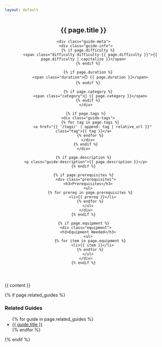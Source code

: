 ```yaml
---
layout: default
---
```


<article class="guide">
  <header class="guide-header">
    <h1 class="guide-title">{{ page.title }}</h1>
    
    <div class="guide-meta">
      <div class="guide-info">
        {% if page.difficulty %}
          <span class="difficulty difficulty-{{ page.difficulty }}">{{ page.difficulty | capitalize }}</span>
        {% endif %}
        
        {% if page.duration %}
          <span class="duration">⏱️ {{ page.duration }}</span>
        {% endif %}
        
        {% if page.category %}
          <span class="category">📁 {{ page.category }}</span>
        {% endif %}
      </div>
      
      {% if page.tags %}
        <div class="guide-tags">
          {% for tag in page.tags %}
            <a href="{{ '/tags/' | append: tag | relative_url }}" class="tag">{{ tag }}</a>
          {% endfor %}
        </div>
      {% endif %}
    </div>
    
    {% if page.description %}
      <p class="guide-description">{{ page.description }}</p>
    {% endif %}
    
    {% if page.prerequisites %}
      <div class="prerequisites">
        <h3>Prerequisites</h3>
        <ul>
          {% for prereq in page.prerequisites %}
            <li>{{ prereq }}</li>
          {% endfor %}
        </ul>
      </div>
    {% endif %}
    
    {% if page.equipment %}
      <div class="equipment">
        <h3>Equipment Needed</h3>
        <ul>
          {% for item in page.equipment %}
            <li>{{ item }}</li>
          {% endfor %}
        </ul>
      </div>
    {% endif %}
  </header>

  <div class="guide-content">
    {{ content }}
  </div>

  {% if page.related_guides %}
    <div class="related-guides">
      <h3>Related Guides</h3>
      <ul>
        {% for guide in page.related_guides %}
          <li><a href="{{ guide.url | relative_url }}">{{ guide.title }}</a></li>
        {% endfor %}
      </ul>
    </div>
  {% endif %}
</article>
